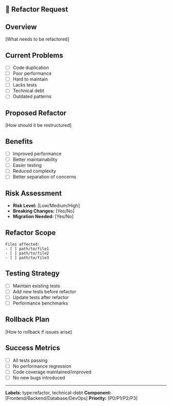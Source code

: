 ## 🔧 Refactor Request

## Overview
[What needs to be refactored]

## Current Problems
- [ ] Code duplication
- [ ] Poor performance
- [ ] Hard to maintain
- [ ] Lacks tests
- [ ] Technical debt
- [ ] Outdated patterns

## Proposed Refactor
[How should it be restructured]

## Benefits
- [ ] Improved performance
- [ ] Better maintainability
- [ ] Easier testing
- [ ] Reduced complexity
- [ ] Better separation of concerns

## Risk Assessment
- **Risk Level:** [Low/Medium/High]
- **Breaking Changes:** [Yes/No]
- **Migration Needed:** [Yes/No]

## Refactor Scope
```
Files affected:
- [ ] path/to/file1
- [ ] path/to/file2
- [ ] path/to/file3
```

## Testing Strategy
- [ ] Maintain existing tests
- [ ] Add new tests before refactor
- [ ] Update tests after refactor
- [ ] Performance benchmarks

## Rollback Plan
[How to rollback if issues arise]

## Success Metrics
- [ ] All tests passing
- [ ] No performance regression
- [ ] Code coverage maintained/improved
- [ ] No new bugs introduced

---
**Labels:** type:refactor, technical-debt
**Component:** [Frontend/Backend/Database/DevOps]
**Priority:** [P0/P1/P2/P3]